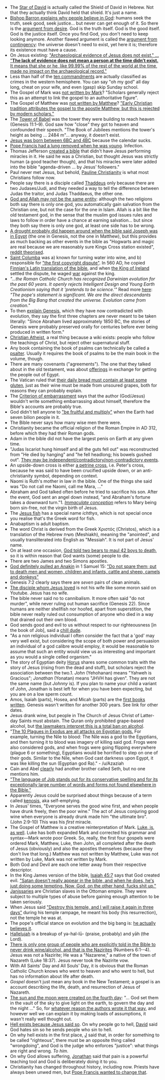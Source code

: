 - The [Star of David](https://en.wikipedia.org/wiki/Star_of_David) is actually called the Shield of David in Hebrew. Not that they actually think David held that shield. It's just a name.
- [Bishop Barron explains why people believe in God](https://www.youtube.com/watch?v=qP2rLgrBtTI): humans seek the truth, seek good, seek justice... but never can get enough of it. So there is the [argument from desire](https://en.wikipedia.org/wiki/Argument_from_desire). God is the truth itself. God is the good itself. God is the justice itself. Once you find God, you don't need to keep looking anymore. Another flawed argument is called the [argument from contingency](https://en.wikipedia.org/wiki/Cosmological_argument#Argument_from_contingency): the universe doesn't need to exist, yet here it is; therefore its existence must have a cause.
- On Jesus existing: ["Archaeological evidence of Jesus does not exist." ... "**The lack of evidence does not mean a person at the time didn’t exist.** It means that she or he, like 99.99% of the rest of the world at the time, made no impact on the archaeological record."](https://www.history.com/news/was-jesus-real-historical-evidence)
- Less than half of the [ten commandments](https://en.wikipedia.org/wiki/Ten_Commandments) are actually classified as crimes in the western hemisphere. You can say "oh my god" all day long, cheat on your wife, and even (gasp) skip Sunday school.
- The Gospel of Mark was [not written by Mark](https://en.wikipedia.org/wiki/Gospel_of_Mark#Authorship_and_genre)? "Scholars generally reject this as an attempt to link the gospel to an authoritative figure".
- The Gospel of Matthew was [not written by Matthew](https://en.wikipedia.org/wiki/Gospel_of_Matthew#Authorship_and_sources)? ["Early Christian tradition attributes the gospel to the apostle Matthew, but this is rejected by modern scholars."](https://books.google.ca/books?id=EcsQknxV-xQC&redir_esc=y)
- The [Tower of Babel](https://en.wikipedia.org/wiki/Tower_of_Babel) was the tower they were building to reach heaven (Genesis 11:1–9). God saw how "close" they got to heaven and confounded their speech. "The Book of Jubilees mentions the tower's height as being ... 2484 m"... anyway, it doesn't exist.
- [Jesus was born between 6BC and 4BC](https://en.wikipedia.org/wiki/Chronology_of_Jesus) because the calendar sucks.
- [Pope Francis had a lung removed when he was young](https://abcnews.go.com/blogs/health/2013/03/13/new-pope-had-lung-removed-during-childhood). Infection.
- Thomas Jefferson [created a bible](https://www.christianity.com/wiki/bible/what-is-the-jefferson-bible.html) that didn't have Jesus performing miracles in it. He said he was a Christian, but thought Jesus was strictly human (a good teacher though), and that his miracles were later added into the bible "agenda-driven ... by Jesus’ followers."
- Paul never met Jesus, but behold, [Pauline Christianity](https://en.wikipedia.org/wiki/Pauline_Christianity) is what most Christians follow now.
- People say there is a disciple called [Thaddeus](https://en.wikipedia.org/wiki/Jude_the_Apostle) only because there are two Judases/Judi, and they needed a way to tell the difference between Judas the traitor, and Judas Thaddaeus, the other one.
- [God and Allah may not be the same entity](https://www.youtube.com/watch?v=m0jDTFyHluw): although the two religions both say there is only one god, you automatically gain salvation from the Christian one, but not the case for the one in Islam. Allah is a bit like the old testament god, in the sense that the muslim god issues rules and laws to follow in order have a chance at earning salvation... but since they both say there is only one god, at least one side has to be wrong.
- [A drought probably did happen around when the bible said Joseph was in Egypt](https://www.bbc.co.uk/religion/religions/judaism/history/joseph.shtml) (the one in Genesis, not the one in Matthew), but this provides as much backing as other events in the bible as "Hogwarts and magic are real because we are reasonably sure Kings Cross station existed", [reddit theorised](https://www.reddit.com/r/todayilearned/comments/dkyisw/-/f4kmlyk).
- [Saint Columba](https://en.wikipedia.org/wiki/Columba) was a) known for turning water into wine, and b) responsible for ["the first copyright dispute"](https://www.youtube.com/watch?v=8f8xP-O0vD0). In 560 AD, he copied [Finnian's Latin translation of the bible](https://en.wikipedia.org/wiki/Finnian_of_Movilla), and when [the King of Ireland](https://en.wikipedia.org/wiki/Diarmait_mac_Cerbaill) settled the dispute, he waged [war](https://en.wikipedia.org/wiki/Battle_of_C%C3%BAl_Dreimhne) against the king.
- _"...the Roman Catholic Church has recognized Darwinian evolution for the past 60 years. It openly rejects Intelligent Design and Young Earth Creationism saying that it 'pretends to be science.'"_ Read more [here](https://www.independent.co.uk/news/world/europe/pope-francis-declares-evolution-and-big-bang-theory-are-right-and-god-isnt-a-magician-with-a-magic-9822514.html): _"The pope's statement is significant. We are the direct descendants from the Big Bang that created the universe. Evolution came from creation."_
- To then [explain Genesis](http://catholicstraightanswers.com/how-do-catholics-understand-the-creation-account-of-genesis-and-evolution/), which they have now contradicted with evolution, they say the first three chapters are never meant to be taken literally: "Since Abraham lived approximately 1850 BC, the stories of Genesis were probably preserved orally for centuries before ever being produced in written form."
- [Christian Atheist](https://en.wikipedia.org/wiki/Christian_atheism), a real thing because a wiki exists: people who follow the teachings of Christ, but reject other supernatural stuff.
- Any book containing the book of psalms can technically be called a [psalter](https://en.wikipedia.org/wiki/Psalter). Usually it requires the book of psalms to be the main book in the volume, though.
- There are many covenants ("agreements"). The one that they talked about in the old testament, was about [offerings](https://www.mechon-mamre.org/p/pt/pt0220.htm#22) in exchange for getting the people out of Egypt.
- The Vatican ruled that [their daily bread must contain at least some gluten](https://www.rt.com/viral/395810-gluten-free-holy-bread/), just as their wine must be made from unsoured grapes, both for reasons they can probably explain.
- The [Criterion of embarrassment](https://en.wikipedia.org/wiki/Criterion_of_embarrassment) says that the author (God/Jesus) wouldn't write something embarrassing about himself, therefore the Bible's accounts are probably true.
- God didn't tell anyone to ["be fruitful and multiply"](https://en.wikipedia.org/wiki/Cultural_mandate) when the Earth had seven bilion people in it.
- The Bible never says how many wise men there were.
- Christianity became the official religion of the Roman Empire in AD 312, before which they had their Roman gods.
- Adam in the bible did not have the largest penis on Earth at any given time.
- "Judas Iscariot hung himself and all the guts fell out" was reconstructed from "He died by hanging" and "he fell headlong; his bowels gushed out". [They may be independent/contradictory/non-contradictory events](https://carm.org/bible-difficulties/matthew-mark/how-did-judas-die-hanging-or-falling-down).
- An upside-down cross is either [a petrine cross](https://en.wikipedia.org/wiki/Cross_of_Saint_Peter), i.e. Peter's cross, because he was said to have been crucified upside down, or an anti-christianity symbol, depending on context.
- Naomi is Ruth's mother in law in the bible. One of the things she said was "Do not call me Naomi, call me Mara, ..."
- Abraham and God talked often before he tried to sacrifice his son. After the event, God sent an angel down instead, "and Abraham's fortune takes a downward turn."1. [_Immaculate conception_](https://en.wikipedia.org/wiki/Immaculate_Conception) refers to Mary being born sin-free, not the virgin birth of Jesus.
- The [Jesus fish](https://en.wikipedia.org/wiki/Ichthys) has a special name _ichthys_, which is not special once you realise that's the Greek word for fish.
- Anabaptism is adult baptism.
- The word Christ is derived from the Greek Χριστός (Christos), which is a translation of the Hebrew משיח (Meshiakh), meaning the "anointed", and usually transliterated into English as "Messiah". It is not part of Jesus' name.
- On at least one occasion, [God told two bears to maul 42 boys to death](https://biblehub.com/2_kings/2-24.htm), so it is within reason that God wants (some) people to die.
- There are two James and two Simons apostles.
- [God definitely pulled an Anakin](https://knowyourmeme.com/memes/i-killed-them-all) in 1 Samuel 15: ["Do not spare them; put to death men and women, children and infants, cattle and sheep, camels and donkeys"](https://www.biblegateway.com/passage/?search=1+Samuel+15&version=NIV)
- Genesis 7:2 clearly says there are _seven_ pairs of clean animals.
- [The disciple whom Jesus loved](https://en.wikipedia.org/wiki/Disciple_whom_Jesus_loved) is not his wife like some moron said on Youtube. Jesus has no wife.
- The bible never said no to cannibalism. It more often said "do not murder", while never ruling out human sacrifice (Genesis 22). Since humans are neither shellfish nor hoofed, apart from superstition, the bible never really ruled out consumption of anyone who died in a way that drained out their own blood.
- God sends good and evil to us without respect to our righteousness [in the book of Job], said a [chill dude](https://np.reddit.com/r/news/comments/6yi7n0/white_christians_are_now_a_minority_of_the_us/dmoap3c/?context=3).
- "As a non religious individual I often consider the fact that a 'god' may very well exist, but considering the scope of both power and persuasion an individual of a god calibre would employ, it would be reasonable to assume that such an entity would view us as interesting and important as you would a single celled organism."
- The story of Egyptian deity [Horus](https://en.wikipedia.org/wiki/Horus) shares some common traits with the story of Jesus (rising from the dead and stuff), but scholars reject the association between the two.1. _John_ (Yehohanan) means "Yahweh is Gracious"; _Jonathan_ (Yonatan) means "JHVH has given". They are not the same name (but _Johnny_ is). If you plan to name your child a variant of John, Jonathan is best left for when you have been expecting, but you are on a low sperm count.
- Amos, Isaiah (parts), Hosea, and Micah (parts) are the [first books written](https://en.wikipedia.org/wiki/Dating_the_Bible). Genesis wasn't written for another 300 years. See link for other dates.
- Jesus drank wine, but people in The Church of Jesus Christ of Latter-day Saints must abstain. The Quran only prohibited grape-based alcohol, but [the lawmakers interpret this is a total ban on alcohol](https://en.wikipedia.org/wiki/Alcohol_intoxication#Religious_views).
- "[The 10 Plagues in Exodus are all attacks on Egyptian gods.](https://www.reddit.com/r/AskReddit/comments/9346j9/what_is_something_most_people_dont_know_about_the/e3aw2w6/) For example, turning the Nile to blood: The Nile was a god to the Egyptians, and then turning it to blood was imagery of killing said god. Frogs were also considered gods, and when frogs were going flipping everywhere (plague 6 or something), Egyptians would be horrified to step on one of their gods. Similar to the Nile, when God cast darkness upon Egypt, it was like killing the sun (Egyptian god Ra)." - /u/Azaziah
- Cain and Abel [clearly](https://biblehub.com/genesis/4-25.htm) had another brother called Seth, but no one mentions him.
- ["The language of Job stands out for its conservative spelling and for its exceptionally large number of words and forms not found elsewhere in the Bible."](https://en.wikipedia.org/wiki/Book_of_Job)
- Apparently Jesus could be surprised about things because of a term called [kenosis](http://christianity.stackexchange.com/questions/2615/how-could-jesus-be-surprised/4963#4963), aka self-emptying.
- In Jesus' times, "Everyone serves the good wine first, and when people have drunk freely, then the poor wine." The act of Jesus conjuring good wine when everyone is already drunk made him "the ultimate bro". (John 2:9-10) This was his _first_ miracle.
- The Gospel of Matthew is a creative reinterpretation of Mark. [Luke, is, as well](https://jerichobrisance.files.wordpress.com/2013/10/new-testament-timeline-jerichobrisance1.png). Luke has both expanded Mark and corrected his grammar and syntax—Mark wrote poor Greek. So, really, the first four gospels were ordered Mark, Matthew, Luke, then John, all completed after the death of Jesus (obviously) and also the apostles themselves (because they don't live that long.) Matthew was not written by Matthew, Luke was not written by Luke, Mark was not written by Mark.
- Both God and Devil are each one letter away from their respective descriptor.
- In the King James version of the bible, [Isaiah 45:7](https://www.biblegateway.com/passage/?search=Isaiah+45%3A7&version=KJV) says that God created evil. ["Satan doesn't really appear in the bible, and when he does, he's just doing some tempting. Now, God, on the other hand, fucks shit up."](https://www.reddit.com/r/facepalm/comments/6qo1kt/out_of_context/dkyo8ms/?context=3)
- [Janissaries](http://en.wikipedia.org/wiki/Janissaries#Revolts_and_disbandment) are Christian slaves in the Ottoman empire. They were subject to multiple types of abuse before gaining enough attention to be taken seriously.
- When Jesus said ["Destroy this temple, and I will raise it again in three days"](http://biblehub.com/john/2-19.htm) during his temple rampage, he meant his body (his resurrection), not the temple he was at.
- The pope's official stance on evolution and the big bang is: [he actually believes it](https://www.smithsonianmag.com/smart-news/pope-would-you-accept-evolution-and-big-bang-180953166/).
- [Hallelujah](http://biblehub.com/text/psalms/115-17.htm) is a breakup of yə-hal-lū- (praise, probably) and yāh (the Lord).
- [There is only one group of people who are explicitly told in the Bible to never drink wine/alcohol, and that is the Nazirites](https://www.gotquestions.org/did-Jesus-drink-wine.html) (Numbers 6:1--4). Jesus was not a Nazirite; He was a "Nazarene," a native of the town of Nazareth (Luke 18:37). Jesus never took the Nazirite vow.
- With All Saints' Day and All Souls' Day, it is obvious that the Roman Catholic Church knows who went to heaven and who went to hell, but has no information about life after death.
- _Gospel_ doesn't just mean any book in the New Testament; a gospel is an account describing the life, death, and resurrection of Jesus of Nazareth.
- [The sun and the moon were created on the fourth day](https://www.biblegateway.com/passage/?search=genesis+1&version=NIV): "... God set them in the vault of the sky to give light on the earth, to govern the day and the night ..." So, for [whatever reason the authors wrote it that way](https://en.wikipedia.org/wiki/Genesis_creation_narrative#Fourth_day), and however well we can explain it by making loads of assumptions, it wasn't really well thought out.
- [Hell exists because Jesus said so](https://www.biblegateway.com/passage/?search=Luke+12%3A5&version=NIV). On why people go to hell, [David](https://activechristianity.org/how-can-a-loving-god-send-people-to-hell) said God hates sin so he sends people who sin to hell.
- On why hell exists in the first place, [J](https://coldcasechristianity.com/writings/why-would-a-loving-god-create-a-place-like-hell/) said that, in order for something to be called "righteous", there must be an opposite thing called "wrongdoing", and God is the judge who enforces "justice": what things are right and wrong. *To him*.
- On why God allows suffering, [Jonathan](https://www.faccalgary.com/news/why-does-god-allow-pain-and-suffering) said that pain is a powerful teaching tool and God is deliberately doing it to you.
- Christianity has changed throughout history, including now. Priests have always been unwed men, but [Pope Francis wanted to change that](https://www.reuters.com/article/us-pope-synod/pope-urges-conservatives-to-be-open-to-changes-in-church-idUSKCN1WL06P?feedType=RSS&feedName=worldNews).
